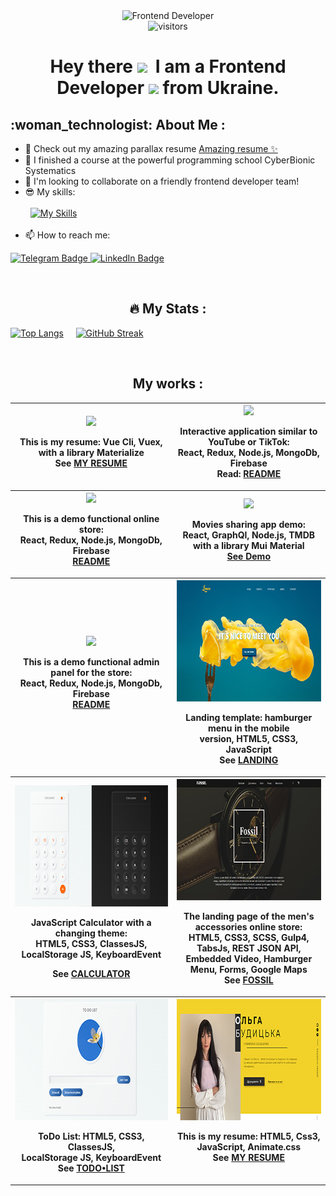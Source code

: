 <div id="badges" align="center">
<img src="https://media.giphy.com/media/11xBk5MoWjrYoE/giphy.gif" alt="Frontend Developer" width="200">
 <br>
  <img src="https://komarev.com/ghpvc/?username=olga-budickaja&style=flat-square&color=blue" alt="visitors"/>
</div>

<h1 align="center">  Hey there
  <img src="https://media.giphy.com/media/hvRJCLFzcasrR4ia7z/giphy.gif" width="30px"/>&nbsp;
  I am a Frontend Developer  <span><img src="https://media.giphy.com/media/WUlplcMpOCEmTGBtBW/giphy.gif" width="30"></span>  from Ukraine.</h1>
<h2>:woman_technologist: About Me :</h2>


- 🔮 Check out my amazing parallax resume <a href="https://olga-budickaja.github.io/resume-vue/" target="_blank" rel="noopener noreferrer">Amazing resume ✨</a>
- 🌱 I finished a course at the powerful programming school CyberBionic Systematics
- 🌟 I'm looking to collaborate on a friendly frontend developer team!
- 😎 My skills: <br/><br/> &nbsp; [![My Skills](https://skills.thijs.gg/icons?i=react,redux,ts,nestjs,nuxtjs,vue,nodejs,nextjs,graphql,mongodb,mysql,firebase,postman,gulp,heroku,netlify,jquery,materialui,figma,js,bootstrap,jquery,html,sass,css,github)](https://skills.thijs.gg)<br/><br/>
- 📫 How to reach me:  <span><a href="tg://resolve?domain=@olga27056">
 <a href="https://telegram.me/olga27056">
    <img src="https://img.shields.io/badge/Telegram-blue?style=for-the-badge&logo=telegram&logoColor=white" alt="Telegram Badge"/>
  </a>
    <a href="https://www.linkedin.com/in/olga-budickaja-a11871246/">
    <img src="https://img.shields.io/badge/LinkedIn-blue?style=for-the-badge&logo=linkedin&logoColor=white" alt="LinkedIn Badge"/>
  </a>
 
  </span><br>
     <h2 align="center">:fire: My Stats :</h2>
     
[![Top Langs](https://github-readme-stats.vercel.app/api/top-langs/?username=olga-budickaja&layout=compact&langs_count=8&hide=PHP)](https://github.com/anuraghazra/github-readme-stats)&nbsp;&nbsp;&nbsp;&nbsp;
[![GitHub Streak](https://streak-stats.demolab.com/?user=olga-budickaja&date_format=Mj[,Y])](https://git.io/streak-stats)
</div>



<br>
<h2 align="center">My works :</h2>  
  <table align="center">
      <tr>
               <th>
            <a href="https://olga-budickaja.github.io/resume-vue/" target="_blank">
                <img src="https://firebasestorage.googleapis.com/v0/b/shop-54f76.appspot.com/o/budytska_olga_frontend_developer.png?alt=media&token=38498ab4-9073-4729-a2ea-7df9a1257209" width="" height="194"/>
            </a>
            <p>This is my resume: Vue Cli, Vuex,<br> with a library Materialize <br/> See 
             <a href="https://github.com/olga-budickaja/resume-vue" target="_blank">MY RESUME</a>
                </p>
        </th>
        <th>
            <a href="https://boa-airtube.herokuapp.com/" target="_blank">
                <img src="https://firebasestorage.googleapis.com/v0/b/pattern-github.appspot.com/o/12.png?alt=media&token=6632c903-611c-4893-b91a-9bbbcdd6e1ec" width="" height="194"/>
            </a>
            <p>Interactive application similar to YouTube or TikTok:<br> React, Redux, Node.js, MongoDb, Firebase<br/>Read: 
             <a href="https://github.com/olga-budickaja/airtube" target="_blank">README</a>
         </p>
        </th>
    </tr>
     <tr>
        <th>
            <a href="https://boa-store.herokuapp.com/" target="_blank">
                <img src="https://firebasestorage.googleapis.com/v0/b/shop-54f76.appspot.com/o/my-store.png?alt=media&token=437b035a-1ba3-4985-89a1-41246d8cd994" width="" height="194"/>
            </a>
            <p>This is a demo functional online store:<br> React, Redux, Node.js, MongoDb, Firebase <br/>
             <a href="https://github.com/olga-budickaja/my-store-admin" target="_blank">README</a>
         </p>
        </th>
        <th>
            <a href="https://boa-movies.herokuapp.com/" target="_blank">
                <img src="https://firebasestorage.googleapis.com/v0/b/pattern-github.appspot.com/o/Screenshot_5.png?alt=media&token=c45183c4-578b-447c-b5d7-e5b7a6d7af63" width="" height="194"/>
            </a>
            <p>Movies sharing app demo: <br> React, GraphQl, Node.js, TMDB<br> with a library Mui Material <br/>
             <a href="https://boa-movies.herokuapp.com/" target="_blank">See Demo</a>
         </p>
        </th>
    </tr>
    <tr>
        <th>
            <a href="https://hilarious-crostata-06fe3b.netlify.app/" target="_blank">
                <img src="https://firebasestorage.googleapis.com/v0/b/shop-54f76.appspot.com/o/my-store-admin.png?alt=media&token=b9e3b4ee-a8ee-4ef3-9eaa-718e6af0e0ec" width="" height="194"/>
            </a>
            <p>This is a demo functional admin panel for the store:<br> React, Redux, Node.js, MongoDb, Firebase <br/>
             <a href="https://github.com/olga-budickaja/my-store-admin" target="_blank">README</a>
         </p>
        </th>
        <th>
            <a href="https://olga-budickaja.github.io/photo-studio/" target="_blank">
                <img src="https://raw.githubusercontent.com/olga-budickaja/posters/master/poster-2.jpg" width="" height="194"/>
            </a>
            <p>Landing template: hamburger menu in the mobile<br> version, HTML5, CSS3, JavaScript <br/> See 
             <a href="https://olga-budickaja.github.io/photo-studio/" target="_blank">LANDING</a></p>
        </th>
    </tr>
    <tr>
        <th>
            <a href="https://olga-budickaja.github.io/calculator/" target="_blank">
                <img src="https://raw.githubusercontent.com/olga-budickaja/posters/master/poster-1.jpg" width="" height="194"/>
            </a>
            <p>JavaScript Calculator with a changing theme:<br> HTML5, CSS3, ClassesJS, LocalStorage JS, KeyboardEvent</p> See 
             <a href="https://olga-budickaja.github.io/calculator/" target="_blank">CALCULATOR</a></p>
        </th>
        <th> 
            <a href="https://olga-budickaja.github.io/fossil/dist/" target="_blank">
                <img src="https://raw.githubusercontent.com/olga-budickaja/posters/master/poster-6.jpg" width="" height="194"/>
            </a>
            <p>The landing page of the men's accessories online store:<br> HTML5, CSS3, SCSS, Gulp4, TabsJs, REST JSON API,<br> Embedded Video, Hamburger Menu, Forms, Google Maps <br/> See 
             <a href="https://olga-budickaja.github.io/fossil/dist/" target="_blank">FOSSIL</a></p>
        </th>
    </tr>
    <tr>
        <th>
            <a href="https://olga-budickaja.github.io/todolist/" target="_blank">
                <img src="https://raw.githubusercontent.com/olga-budickaja/posters/master/poster-3.jpg" width="" height="194"/>
            </a>
            <p>ToDo List: HTML5, CSS3, ClassesJS,<br> LocalStorage JS, KeyboardEvent<br/> See 
             <a href="https://olga-budickaja.github.io/todolist/" target="_blank">TODO•LIST</a></p>
        </th>
        <th> 
            <a href="https://olga-budickaja.github.io/resume/" target="_blank">
                <img src="https://raw.githubusercontent.com/olga-budickaja/posters/master/poster-4.jpg" width="" height="194"/>
            </a>
            <p>This is my resume: HTML5, Css3,<br> JavaScript, Animate.css<br/> See 
             <a href="https://olga-budickaja.github.io/resume/" target="_blank">MY RESUME</a></p><br>
        </th>
    </tr>    
</table>







